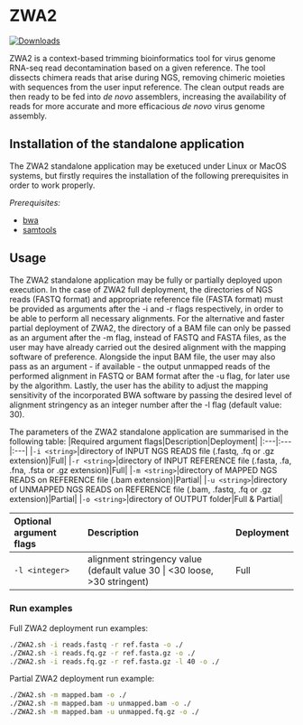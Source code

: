 ZWA2
=======

[![Downloads](https://img.shields.io/github/downloads/konskons11/ZWA2/total?style=flat-square)](https://github.com/konskons11/ZWA2/releases)

ZWA2 is a context-based trimming bioinformatics tool for virus genome RNA-seq read decontamination based on a given reference. The tool dissects chimera reads that arise during NGS, removing chimeric moieties with sequences from the user input reference. The clean output reads are then ready to be fed into _de novo_ assemblers, increasing the availability of reads for more accurate and more efficacious _de novo_ virus genome assembly.

Installation of the standalone application
---------------
The ZWA2 standalone application may be exetuced under Linux or MacOS systems, but firstly requires the installation of the following prerequisites in order to work properly.

_Prerequisites:_
- [bwa](http://bio-bwa.sourceforge.net/)
- [samtools](http://www.htslib.org/)

Usage
---------------

The ZWA2 standalone application may be fully or partially deployed upon execution. In the case of ZWA2 full deployment, the directories of NGS reads (FASTQ format) and appropriate reference file (FASTA format) must be provided as arguments after the -i and -r flags respectively, in order to be able to perform all necessary alignments. For the alternative and faster partial deployment of ZWA2, the directory of a BAM file can only be passed as an argument after the -m flag, instead of FASTQ and FASTA files, as the user may have already carried out the desired alignment with the mapping software of preference. Alongside the input BAM file, the user may also pass as an argument - if available - the output unmapped reads of the performed alignment in FASTQ or BAM format after the -u flag, for later use by the algorithm. Lastly, the user has the ability to adjust the mapping sensitivity of the incorporated BWA software by passing the desired level of alignment stringency as an integer number after the -l flag (default value: 30). 

The parameters of the ZWA2 standalone application are summarised in the following table:
|Required argument flags|Description|Deployment|
|:---|:---|:---|
|`-i <string>`|directory of INPUT NGS READS file (.fastq, .fq or .gz extension)|Full|
|`-r <string>`|directory of INPUT REFERENCE file (.fasta, .fa, .fna, .fsta or .gz extension)|Full|
|`-m <string>`|directory of MAPPED NGS READS on REFERENCE file (.bam extension)|Partial|
|`-u <string>`|directory of UNMAPPED NGS READS on REFERENCE file (.bam, .fastq, .fq or .gz extension)|Partial|
|`-o <string>`|directory of OUTPUT folder|Full & Partial|

|Optional argument flags|Description|Deployment|
|:---|:---|:---|
|`-l <integer>`|alignment stringency value (default value 30 \| <30 loose, >30 stringent)|Full|

### Run examples
Full ZWA2 deployment run examples:
```sh
./ZWA2.sh -i reads.fastq -r ref.fasta -o ./
./ZWA2.sh -i reads.fq.gz -r ref.fasta.gz -o ./
./ZWA2.sh -i reads.fq.gz -r ref.fasta.gz -l 40 -o ./
```
Partial ZWA2 deployment run example:
```sh
./ZWA2.sh -m mapped.bam -o ./
./ZWA2.sh -m mapped.bam -u unmapped.bam -o ./
./ZWA2.sh -m mapped.bam -u unmapped.fq.gz -o ./
```

